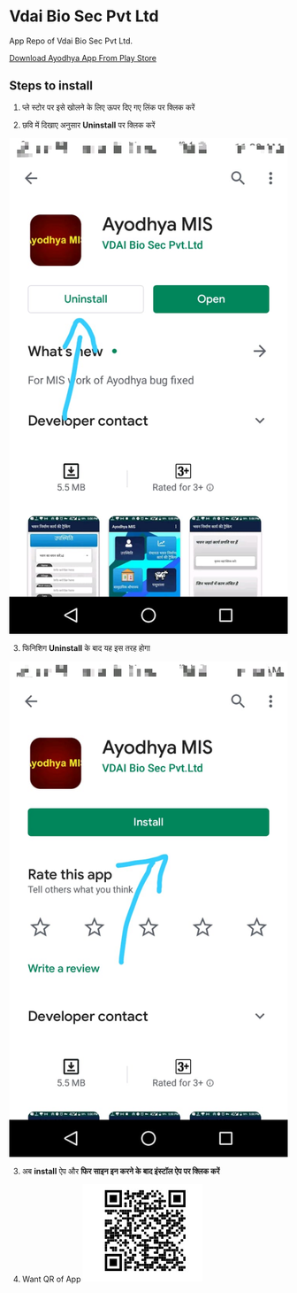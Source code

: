# Vdai Bio Sec Pvt Ltd
App Repo of Vdai Bio Sec Pvt Ltd.


<a id="market-url" href="market://details?id=com.www.misayodhya">Download Ayodhya App From Play Store</a>

## Steps to install

1. प्ले स्टोर पर इसे खोलने के लिए ऊपर दिए गए लिंक पर क्लिक करें


2. छवि में दिखाए अनुसार **Uninstall** पर क्लिक करें

![Logo](https://raw.githubusercontent.com/pranimation/vdaiapps/master/images/1.jpeg)

3. फिनिशिग **Uninstall** के बाद यह इस तरह होगा

![Logo](https://raw.githubusercontent.com/pranimation/vdaiapps/master/images/2.jpeg)


3. अब **install** ऐप और **फिर साइन इन करने के बाद इंस्टॉल ऐप पर क्लिक करें**



4. Want QR of App
![logo3](https://raw.githubusercontent.com/pranimation/vdaiapps/master/images/3.jpg)
